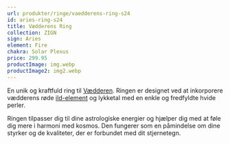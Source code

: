 ```yaml
---
url: produkter/ringe/vaedderens-ring-s24
id: aries-ring-s24
title: Vædderens Ring
collection: ZIGN
sign: Aries
element: Fire
chakra: Solar Plexus
price: 299.95
productImage: img.webp
productImage2: img2.webp
---
```


En unik og kraftfuld ring til [Vædderen](/da/vademecum/stjernetegn/vaedderen).
Ringen er designet ved at inkorporere vædderens røde
[ild-element](/da/vademecum/elementer/ild) og lykketal med en enkle og
fredfyldte hvide perler.

Ringen tilpasser dig til dine astrologiske energier og hjælper dig med at føle
dig mere i harmoni med kosmos. Den fungerer som en påmindelse om dine styrker og
de kvaliteter, der er forbundet med dit stjernetegn.
